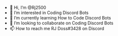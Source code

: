 - 👋 Hi, I’m @Rj2500
- 👀 I’m interested in Coding Discord Bots
- 🌱 I’m currently learning How to Code Discord Bots
- 💞️ I’m looking to collaborate on Coding Discord Bots
- 📫 How to reach me RJ Doss#3428 on Discord

<!---
Rj2500/Rj2500 is a ✨ special ✨ repository because its `README.md` (this file) appears on your GitHub profile.
You can click the Preview link to take a look at your changes.
--->
